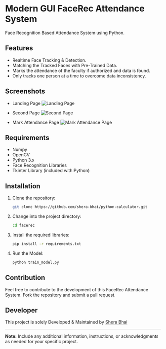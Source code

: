 # Modern GUI FaceRec Attendance System

Face Recognition Based Attendance System using Python.

## Features
- Realtime Face Tracking & Detection.
- Matching the Tracked Faces with Pre-Trained Data.
- Marks the attendance of the faculty if authorized and data is found.
- Only tracks one person at a time to overcome data inconsistency.


## Screenshots

- Landing Page ![Landing Page](https://github.com/shera-bhai/facerec/assets/78367273/87f05824-b5f7-42c5-91b2-8a99237074dd)

- Second Page ![Second Page](https://github.com/shera-bhai/facerec/assets/78367273/a179c95d-bd19-4e6e-b3bc-10fd3f0428e0)

- Mark Attendance Page ![Mark Attendance Page](https://github.com/shera-bhai/facerec/assets/78367273/bbf3e983-75c8-4fc8-bed5-fc2fc3923edc)

## Requirements

- Numpy
- OpenCV
- Python 3.x
- Face Recognition Libraries
- Tkinter Library (included with Python)

## Installation

1. Clone the repository:

    ```bash
    git clone https://github.com/shera-bhai/python-calculator.git
    ```

2. Change into the project directory:

    ```bash
    cd facerec
    ```

3. Install the required libraries:

    ```bash
    pip install -r requirements.txt
    ```

4. Run the Model:

    ```bash
    python train_model.py
    ```

## Contribution

Feel free to contribute to the development of this FaceRec Attendance System. Fork the repository and submit a pull request.

## Developer

This project is solely Developed & Maintained by [Shera Bhai](https://github.com/shera-bhai)

---

**Note:** Include any additional information, instructions, or acknowledgments as needed for your specific project.


